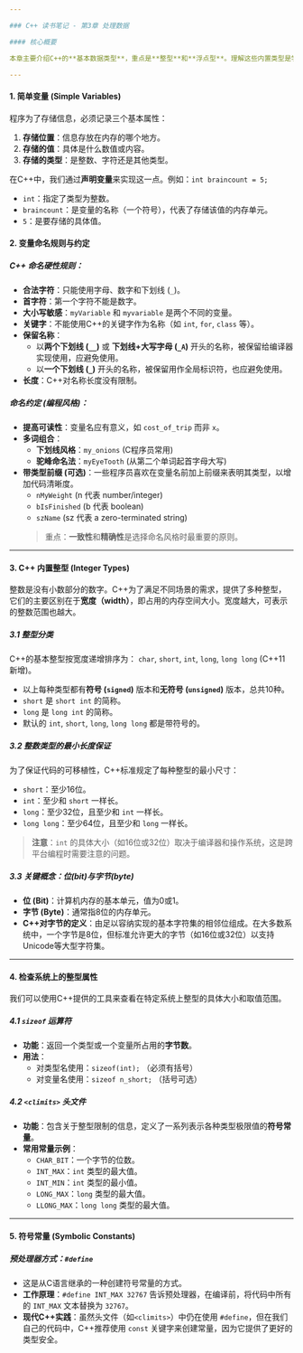 ```yaml
---

### C++ 读书笔记 - 第3章 处理数据

#### 核心概要

本章主要介绍C++的**基本数据类型**，重点是**整型**和**浮点型**。理解这些内置类型是学习面向对象编程（OOP）中设计自己数据类型的基础。本笔记将主要覆盖变量的定义、命名规则以及C++中的各种整型。

---
```


#### 1. 简单变量 (Simple Variables)

程序为了存储信息，必须记录三个基本属性：
1.  **存储位置**：信息存放在内存的哪个地方。
2.  **存储的值**：具体是什么数值或内容。
3.  **存储的类型**：是整数、字符还是其他类型。

在C++中，我们通过**声明变量**来实现这一点。例如：`int braincount = 5;`
* `int`：指定了类型为整数。
* `braincount`：是变量的名称（一个符号），代表了存储该值的内存单元。
* `5`：是要存储的具体值。

#### 2. 变量命名规则与约定

##### C++ 命名硬性规则：
* **合法字符**：只能使用字母、数字和下划线 (`_`)。
* **首字符**：第一个字符不能是数字。
* **大小写敏感**：`myVariable` 和 `myvariable` 是两个不同的变量。
* **关键字**：不能使用C++的关键字作为名称（如 `int`, `for`, `class` 等）。
* **保留名称**：
    * 以**两个下划线 (`__`)** 或 **下划线+大写字母 (`_A`)** 开头的名称，被保留给编译器实现使用，应避免使用。
    * 以**一个下划线 (`_`)** 开头的名称，被保留用作全局标识符，也应避免使用。
* **长度**：C++对名称长度没有限制。

##### 命名约定 (编程风格)：
* **提高可读性**：变量名应有意义，如 `cost_of_trip` 而非 `x`。
* **多词组合**：
    * **下划线风格**：`my_onions` (C程序员常用)
    * **驼峰命名法**：`myEyeTooth` (从第二个单词起首字母大写)
* **带类型前缀 (可选)**：一些程序员喜欢在变量名前加上前缀来表明其类型，以增加代码清晰度。
    * `nMyWeight` (n 代表 number/integer)
    * `bIsFinished` (b 代表 boolean)
    * `szName` (sz 代表 a zero-terminated string)
    > 重点：**一致性**和**精确性**是选择命名风格时最重要的原则。

---

#### 3. C++ 内置整型 (Integer Types)

整数是没有小数部分的数字。C++为了满足不同场景的需求，提供了多种整型，它们的主要区别在于**宽度（width）**，即占用的内存空间大小。宽度越大，可表示的整数范围也越大。

##### 3.1 整型分类
C++的基本整型按宽度递增排序为： `char`, `short`, `int`, `long`, `long long` (C++11 新增)。
* 以上每种类型都有**符号 (`signed`)** 版本和**无符号 (`unsigned`)** 版本，总共10种。
* `short` 是 `short int` 的简称。
* `long` 是 `long int` 的简称。
* 默认的 `int`, `short`, `long`, `long long` 都是带符号的。

##### 3.2 整数类型的最小长度保证
为了保证代码的可移植性，C++标准规定了每种整型的最小尺寸：
* `short`：至少16位。
* `int`：至少和 `short` 一样长。
* `long`：至少32位，且至少和 `int` 一样长。
* `long long`：至少64位，且至少和 `long` 一样长。
> **注意**：`int` 的具体大小（如16位或32位）取决于编译器和操作系统，这是跨平台编程时需要注意的问题。

##### 3.3 关键概念：位(bit)与字节(byte)
* **位 (Bit)**：计算机内存的基本单元，值为0或1。
* **字节 (Byte)**：通常指8位的内存单元。
* **C++对字节的定义**：由足以容纳实现的基本字符集的相邻位组成。在大多数系统中，一个字节是8位，但标准允许更大的字节（如16位或32位）以支持Unicode等大型字符集。

---

#### 4. 检查系统上的整型属性

我们可以使用C++提供的工具来查看在特定系统上整型的具体大小和取值范围。

##### 4.1 `sizeof` 运算符
* **功能**：返回一个类型或一个变量所占用的**字节数**。
* **用法**：
    * 对类型名使用：`sizeof(int);` （必须有括号）
    * 对变量名使用：`sizeof n_short;` （括号可选）

##### 4.2 `<climits>` 头文件
* **功能**：包含关于整型限制的信息，定义了一系列表示各种类型极限值的**符号常量**。
* **常用常量示例**：
    * `CHAR_BIT`：一个字节的位数。
    * `INT_MAX`：`int` 类型的最大值。
    * `INT_MIN`：`int` 类型的最小值。
    * `LONG_MAX`：`long` 类型的最大值。
    * `LLONG_MAX`：`long long` 类型的最大值。

---

#### 5. 符号常量 (Symbolic Constants)

##### 预处理器方式：`#define`
* 这是从C语言继承的一种创建符号常量的方式。
* **工作原理**：`#define INT_MAX 32767` 告诉预处理器，在编译前，将代码中所有的 `INT_MAX` 文本替换为 `32767`。
* **现代C++实践**：虽然头文件（如`<climits>`）中仍在使用 `#define`，但在我们自己的代码中，C++推荐使用 `const` 关键字来创建常量，因为它提供了更好的类型安全。